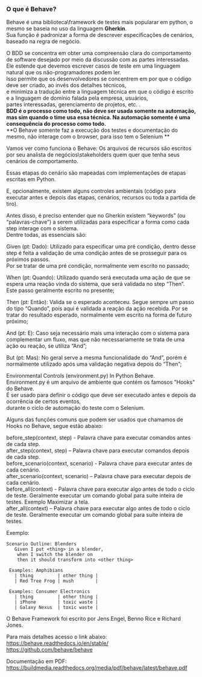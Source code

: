 ### O que é Behave?  
Behave é uma biblioteca\framework de testes mais popularar em python, o mesmo se baseia no uso da linguagem **Gherkin**.  
Sua função é padronizar a forma de descrever especificações de cenários, baseado na regra de negócio.  

O BDD se concentra em obter uma compreensão clara do comportamento de software desejado por meio da discussão com as partes interessadas.   
Ele estende que devemos escrever casos de teste em uma linguagem natural que os não-programadores podem ler.   
Isso permite que os desenvolvedores se concentrem em por que o código deve ser criado, ao invés dos detalhes técnicos,   
e minimiza a tradução entre a linguagem técnica em que o código é escrito e a linguagem de domínio falada pela empresa, usuários,   
partes interessadas, gerenciamento de projetos, etc. .  
**BDD é o processo como todo, não deve ser usada somente na automação, mas sim quando o time usa essa técnica. Na automação somente é uma consequência do processo como todo.**  
**O Behave somente faz a execução dos testes e documentação do mesmo, não interage com o browser, para isso tem o Selenium **  

Vamos ver como funciona o Behave:
Os arquivos de recursos são escritos por seu analista de negócios\stakeholders quem quer que tenha seus cenários de comportamento.   

Essas etapas do cenário são mapeadas com implementações de etapas escritas em Python.  

E, opcionalmente, existem alguns controles ambientais (código para executar antes e depois das etapas, cenários, recursos ou toda a partida de tiro).  

Antes disso, é preciso entender que no Gherkin existem “keywords” (ou “palavras-chave”) a serem utilizadas para especificar a forma como cada step interage com o sistema.   
Dentre todas, as essenciais são:  

Given (pt: Dado): Utilizado para especificar uma pré condição, dentro desse step é feita a validação de uma condição antes de se prosseguir para os próximos passos.   
Por se tratar de uma pré condição, normalmente vem escrito no passado;  

When (pt: Quando): Utilizado quando será executada uma ação de que se espera uma reação vinda do sistema, que será validada no step “Then”. Este passo geralmente escrito no presente;  

Then (pt: Então): Valida se o esperado aconteceu. Segue sempre um passo do tipo “Quando”, pois aqui é validada a reação da ação recebida. Por se tratar do resultado esperado, normalmente vem escrito na forma de futuro próximo;  

And (pt: E): Caso seja necessário mais uma interação com o sistema para complementar um fluxo, mas que não necessariamente se trata de uma ação ou reação, se utiliza “And”;  

But (pt: Mas): No geral serve a mesma funcionalidade do “And”, porém é normalmente utilizado após uma validação negativa depois do “Then”;  


Environmental Controls (environment.py) In Python Behave.  
Environment.py é um arquivo de ambiente que contém os famosos "Hooks" do Behave.   
É ser usado para definir o código que deve ser executado antes e depois da ocorrência de certos eventos,  
 durante o ciclo de automação do teste com o Selenium.  

Alguns das funções comuns que podem ser usados que chamamos de Hooks no Behave, segue estão abaixo:  

before_step(context, step) - Palavra chave para executar comandos antes de cada step.  
after_step(context, step) – Palavra chave para executar comandos depois de cada step.  
before_scenario(context, scenario) - Palavra chave para executar antes de cada cenário.  
after_scenario(context, scenario) – Palavra chave para executar depois de cada cenário.  
before_all(context) - Palavra chave para executar algo antes de todo o ciclo de teste. Geralmente executar um comando global para suite inteira de testes. Exemplo Maximizar a tela.  
after_all(context) – Palavra chave para executar algo antes de todo o ciclo de teste. Geralmente executar um comando global para suite inteira de testes.   

Exemplo:
```feature
Scenario Outline: Blenders
   Given I put <thing> in a blender,
    when I switch the blender on
    then it should transform into <other thing>

 Examples: Amphibians
   | thing         | other thing |
   | Red Tree Frog | mush        |

 Examples: Consumer Electronics
   | thing         | other thing |
   | iPhone        | toxic waste |
   | Galaxy Nexus  | toxic waste |
```

O Behave Framework foi escrito por Jens Engel, Benno Rice e Richard Jones.  


Para mais detalhes acesso o link abaixo:    
https://behave.readthedocs.io/en/stable/  
https://github.com/behave/behave  

Documentação em PDF:  
https://buildmedia.readthedocs.org/media/pdf/behave/latest/behave.pdf  
